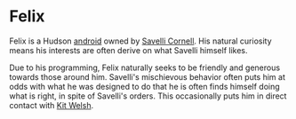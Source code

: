 # Felix

Felix is a Hudson [android](../universe/androids.md#hudson) owned by [Savelli Cornell](./savelli.md). His natural curiosity means his interests are often derive on what Savelli himself likes.

Due to his programming, Felix naturally seeks to be friendly and generous towards those around him. Savelli's mischievous behavior often puts him at odds with what he was designed to do that he is often finds himself doing what is right, in spite of Savelli's orders. This occasionally puts him in direct contact with [Kit Welsh](./kit.md).